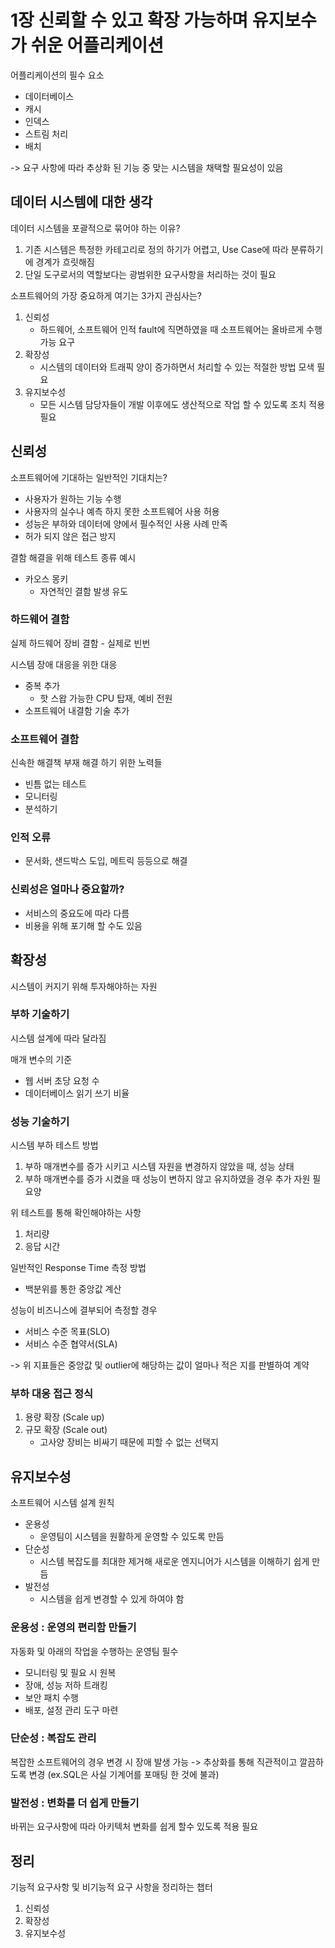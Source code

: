 # 1장 신뢰할 수 있고 확장 가능하며 유지보수가 쉬운 어플리케이션

어플리케이션의 필수 요소

- 데이터베이스
- 캐시
- 인덱스
- 스트림 처리
- 배치

-> 요구 사항에 따라 추상화 된 기능 중 맞는 시스템을 채택할 필요성이 있음

## 데이터 시스템에 대한 생각

데이터 시스템을 포괄적으로 묶어야 하는 이유?

1. 기존 시스템은 특정한 카테고리로 정의 하기가 어렵고, Use Case에 따라 분류하기에 경계가 흐릿해짐
2. 단일 도구로서의 역할보다는 광범위한 요구사항을 처리하는 것이 필요

소프트웨어의 가장 중요하게 여기는 3가지 관심사는?

1. 신뢰성
    - 하드웨어, 소프트웨어 인적 fault에 직면하였을 때 소프트웨어는 올바르게 수행 가능 요구
2. 확장성
    - 시스템의 데이터와 트래픽 양이 증가하면서 처리할 수 있는 적절한 방법 모색 필요
3. 유지보수성
    - 모든 시스템 담당자들이 개발 이후에도 생산적으로 작업 할 수 있도록 조치 적용 필요


## 신뢰성

소프트웨어에 기대하는 일반적인 기대치는?

- 사용자가 원하는 기능 수행
- 사용자의 실수나 예측 하지 못한 소프트웨어 사용 허용
- 성능은 부하와 데이터에 양에서 필수적인 사용 사례 만족
- 허가 되지 않은 접근 방지

결함 해결을 위해 테스트 종류 예시
- 카오스 몽키
    - 자연적인 결함 발생 유도

### 하드웨어 결함

실제 하드웨어 장비 결함 - 실제로 빈번

시스템 장애 대응을 위한 대응

- 중복 추가
    - 핫 스왑 가능한 CPU 탑재, 예비 전원
- 소프트웨어 내결함 기술 추가

### 소프트웨어 결함

신속한 해결책 부재
해결 하기 위한 노력들
- 빈틈 없는 테스트
- 모니터링
- 분석하기

### 인적 오류

- 문서화, 샌드박스 도입, 메트릭 등등으로 해결

### 신뢰성은 얼마나 중요할까?

- 서비스의 중요도에 따라 다름
- 비용을 위해 포기해 할 수도 있음

## 확장성

시스템이 커지기 위해 투자해야하는 자원

### 부하 기술하기

시스템 설계에 따라 달라짐

매개 변수의 기준
- 웹 서버 초당 요청 수
- 데이터베이스 읽기 쓰기 비율

### 성능 기술하기

시스템 부하 테스트 방법
1. 부하 매개변수를 증가 시키고 시스템 자원을 변경하지 않았을 때, 성능 상태
2. 부하 매개변수를 증가 시켰을 때 성능이 변하지 않고 유지하였을 경우 추가 자원 필요양

위 테스트를 통해 확인해야하는 사항
1. 처리량
2. 응답 시간

일반적인 Response Time 측정 방법
- 백분위를 통한 중앙값 계산

성능이 비즈니스에 결부되어 측정할 경우
- 서비스 수준 목표(SLO)
- 서비스 수준 협약서(SLA)

-> 위 지표들은 중앙값 및 outlier에 해당하는 값이 얼마나 적은 지를 판별하여 계약

### 부하 대응 접근 정식

1. 용량 확장 (Scale up)
2. 규모 확장 (Scale out)
    - 고사양 장비는 비싸기 때문에 피할 수 없는 선택지

## 유지보수성

소프트웨어 시스템 설계 원칙
- 운용성
    - 운영팀이 시스템을 원활하게 운영할 수 있도록 만듬
- 단순성
    - 시스템 복잡도를 최대한 제거해 새로운 엔지니어가 시스템을 이해하기 쉽게 만듬
- 발전성
    - 시스템을 쉽게 변경할 수 있게 하여야 함

### 운용성 : 운영의 편리함 만들기

자동화 및 아래의 작업을 수행하는 운영팀 필수
- 모니터링 및 필요 시 원복
- 장애, 성능 저하 트래킹
- 보안 패치 수행
- 배포, 설정 관리 도구 마련

### 단순성 : 복잡도 관리

복잡한 소프트웨어의 경우 변경 시 장애 발생 가능
-> 추상화를 통해 직관적이고 깔끔하도록 변경 (ex.SQL은 사실 기계어를 포매팅 한 것에 불과)

### 발전성 : 변화를 더 쉽게 만들기

바뀌는 요구사항에 따라 아키텍처 변화를 쉽게 할수 있도록 적용 필요

## 정리

기능적 요구사항 및 비기능적 요구 사항을 정리하는 챕터

1. 신뢰성
2. 확장성
3. 유지보수성
